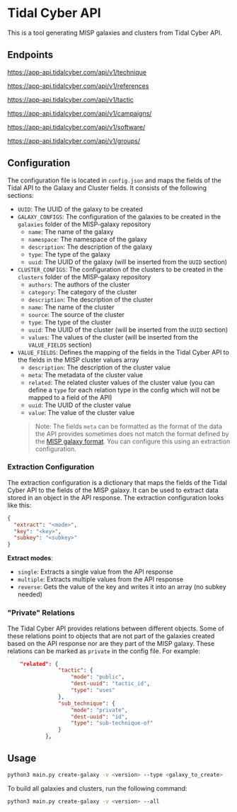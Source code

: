 # Tidal Cyber API 

This is a tool generating MISP galaxies and clusters from Tidal Cyber API.

## Endpoints
https://app-api.tidalcyber.com/api/v1/technique

https://app-api.tidalcyber.com/api/v1/references

https://app-api.tidalcyber.com/api/v1/tactic

https://app-api.tidalcyber.com/api/v1/campaigns/

https://app-api.tidalcyber.com/api/v1/software/

https://app-api.tidalcyber.com/api/v1/groups/

## Configuration
The configuration file is located in `config.json` and maps the fields of the Tidal API to the Galaxy and Cluster fields. It consists of the following sections:
- `UUID`: The UUID of the galaxy to be created
- `GALAXY_CONFIGS`: The configuration of the galaxies to be created in the `galaxies` folder of the MISP-galaxy repository
  - `name`: The name of the galaxy
  - `namespace`: The namespace of the galaxy
  - `description`: The description of the galaxy
  - `type`: The type of the galaxy
  - `uuid`: The UUID of the galaxy (will be inserted from the `UUID` section)
- `CLUSTER_CONFIGS`: The configuration of the clusters to be created in the `clusters` folder of the MISP-galaxy repository 
  - `authors`: The authors of the cluster
  - `category`: The category of the cluster
  - `description`: The description of the cluster
  - `name`: The name of the cluster
  - `source`: The source of the cluster
  - `type`: The type of the cluster
  - `uuid`: The UUID of the cluster (will be inserted from the `UUID` section)
  - `values`: The values of the cluster (will be inserted from the `VALUE_FIELDS` section)
- `VALUE_FIELDS`: Defines the mapping of the fields in the Tidal Cyber API to the fields in the MISP cluster values array
  - `description`: The description of the cluster value
  - `meta`: The metadata of the cluster value 
  - `related`: The related cluster values of the cluster value (you can define a `type` for each relation type in the config which will not be mapped to a field of the API)
  - `uuid`: The UUID of the cluster value 
  - `value`: The value of the cluster value
  >Note: The fields `meta` can be formatted as the format of the data the API provides sometimes does not match the format defined by the [MISP galaxy format](https://www.misp-standard.org/rfc/misp-standard-galaxy-format.html#name-conventions-and-terminology). You can configure this using an extraction configuration.

### Extraction Configuration
The extraction configuration is a dictionary that maps the fields of the Tidal Cyber API to the fields of the MISP galaxy. It can be used to extract data stored in an object in the API response. The extraction configuration looks like this:
```json
{
  "extract": "<mode>",
  "key": "<key>",
  "subkey": "<subkey>"
}
```
**Extract modes**:

- `single`: Extracts a single value from the API response
- `multiple`: Extracts multiple values from the API response
- `reverse`: Gets the value of the key and writes it into an array (no subkey needed)

### "Private" Relations
The Tidal Cyber API provides relations between different objects. Some of these relations point to objects that are not part of the galaxies created based on the API response nor are they part of the MISP galaxy. These relations can be marked as `private` in the config file. For example:
```json
    "related": {
                "tactic": {
                    "mode": "public",
                    "dest-uuid": "tactic_id",
                    "type": "uses"
                },
                "sub_technique": {
                    "mode": "private",
                    "dest-uuid": "id",
                    "type": "sub-technique-of"
                }
            },
```

## Usage
```bash
python3 main.py create-galaxy -v <version> --type <galaxy_to_create>
```
To build all galaxies and clusters, run the following command:

```bash
python3 main.py create-galaxy -v <version> --all
```

